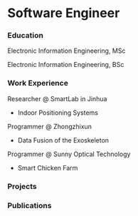 # Software Engineer

### Education
Electronic Information Engineering, MSc

Electronic Information Engineering, BSc

### Work Experience
Researcher @ SmartLab in Jinhua
- Indoor Positioning Systems
  
Programmer @ Zhongzhixun
- Data Fusion of the Exoskeleton
  
Programmer @ Sunny Optical Technology
- Smart Chicken Farm

### Projects

### Publications
